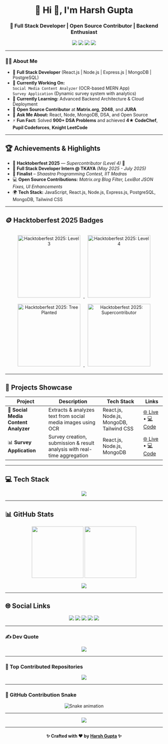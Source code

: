 <h1 align="center">💫 Hi 👋, I'm Harsh Gupta</h1>
<h3 align="center">🚀 Full Stack Developer | Open Source Contributor | Backend Enthusiast</h3>

<p align="center">
  <a href="mailto:hg9336099029@gmail.com"><img src="https://img.shields.io/badge/Email-hg9336099029%40gmail.com-red?logo=gmail&logoColor=white" /></a>
  <a href="https://www.linkedin.com/in/harsh-gupta-0886b1250/"><img src="https://img.shields.io/badge/LinkedIn-Harsh%20Gupta-blue?logo=linkedin&logoColor=white" /></a>
  <a href="https://github.com/hg9336099029"><img src="https://img.shields.io/badge/GitHub-hg9336099029-black?logo=github" /></a>
  <a href="https://portfolio-hg9336099029s-projects.vercel.app/"><img src="https://img.shields.io/badge/Portfolio-Live-green?logo=firefox" /></a>
</p>

---

### 👨‍💻 About Me
- 🎯 **Full Stack Developer** (React.js | Node.js | Express.js | MongoDB | PostgreSQL)
- 🔭 **Currently Working On:**  
  `Social Media Content Analyzer` (OCR-based MERN App)  
  `Survey Application` (Dynamic survey system with analytics)
- 🌱 **Currently Learning:** Advanced Backend Architecture & Cloud Deployment
- 👯 **Open Source Contributor** at **Matrix.org**, **2048**, and **JURA**
- 💬 **Ask Me About:** React, Node, MongoDB, DSA, and Open Source
- ⚡ **Fun Fact:** Solved **900+ DSA Problems** and achieved **4★ CodeChef**, **Pupil Codeforces**, **Knight LeetCode**

---

## 🏆 Achievements & Highlights
- 🧩 **Hacktoberfest 2025** — *Supercontributor (Level 4)* 🌱  
- 💼 **Full Stack Developer Intern @ TKAYA** *(May 2025 - July 2025)*  
- 🥇 **Finalist** – *Shaastra Programming Contest, IIT Madras*  
- 💻 **Open Source Contributions:** *Matrix.org Blog Filter, LexiBot JSON Fixes, UI Enhancements*  
- 🌍 **Tech Stack:** JavaScript, React.js, Node.js, Express.js, PostgreSQL, MongoDB, Tailwind CSS

---

## 🪙 Hacktoberfest 2025 Badges
<p align="center">
  <a href="https://www.holopin.io/@hg9336099029" target="_blank">
    <img src="https://assets.holopin.io/hf2025/level3.png" alt="Hacktoberfest 2025: Level 3" width="200" style="margin:10px;"/>
    <img src="https://assets.holopin.io/hf2025/level4.png" alt="Hacktoberfest 2025: Level 4" width="200" style="margin:10px;"/>
    <img src="https://assets.holopin.io/hf2025/tree.png" alt="Hacktoberfest 2025: Tree Planted" width="200" style="margin:10px;"/>
    <img src="https://assets.holopin.io/hf2025/super.png" alt="Hacktoberfest 2025: Supercontributor" width="200" style="margin:10px;"/>
  </a>
</p>

---

## 🧠 Projects Showcase
| Project | Description | Tech Stack | Links |
|----------|--------------|-------------|--------|
| 🧾 **Social Media Content Analyzer** | Extracts & analyzes text from social media images using OCR | React.js, Node.js, MongoDB, Tailwind CSS | [🌐 Live](https://social-media-content-analyzer-one.vercel.app/) • [💻 Code](https://github.com/hg9336099029/social_media_content.analyzer) |
| 📊 **Survey Application** | Survey creation, submission & result analysis with real-time aggregation | React.js, Node.js, MongoDB | [🌐 Live](https://survey-application-zhbz.onrender.com/) • [💻 Code](https://github.com/hg9336099029/Survey.application) |

---

## 💻 Tech Stack
<p align="center">
  <img src="https://skillicons.dev/icons?i=cpp,js,react,nodejs,express,mongodb,postgresql,tailwind,git,github,linux,vscode&theme=dark" />
</p>

---

## 📊 GitHub Stats
<p align="center">
  <img src="https://github-readme-stats.vercel.app/api?username=hg9336099029&theme=dark&hide_border=false&include_all_commits=true&count_private=true" height="165"/>
  <img src="https://github-readme-stats.vercel.app/api/top-langs/?username=hg9336099029&theme=dark&hide_border=false&layout=compact" height="165"/>
</p>

<p align="center">
  <img src="https://github-readme-streak-stats.herokuapp.com/?user=hg9336099029&theme=dark&hide_border=false" />
</p>

---

## 🌐 Social Links
<p align="center">
  <a href="https://www.linkedin.com/in/harsh-gupta-0886b1250/"><img src="https://img.shields.io/badge/LinkedIn-%230077B5.svg?logo=linkedin&logoColor=white" /></a>
  <a href="https://codeforces.com/profile/Harsh_2O26"><img src="https://img.shields.io/badge/Codeforces-%231F8ACB.svg?logo=codeforces&logoColor=white" /></a>
  <a href="https://www.codechef.com/users/hg9336099029"><img src="https://img.shields.io/badge/CodeChef-%235B4638.svg?logo=codechef&logoColor=white" /></a>
  <a href="https://leetcode.com/u/2200520100123/"><img src="https://img.shields.io/badge/LeetCode-FFA116?logo=leetcode&logoColor=black" /></a>
  <a href="https://atcoder.jp/users/harshgupta_2022"><img src="https://img.shields.io/badge/AtCoder-006400?logo=codeforces&logoColor=white" /></a>
</p>

---

### ✍️ Dev Quote
<p align="center">
  <img src="https://quotes-github-readme.vercel.app/api?type=horizontal&theme=radical" />
</p>

---

### 🧩 Top Contributed Repositories
<p align="center">
  <img src="https://github-contributor-stats.vercel.app/api?username=hg9336099029&limit=5&theme=dark&combine_all_yearly_contributions=true" />
</p>

---

### 🐍 GitHub Contribution Snake
<p align="center">
  <img src="https://profile-readme-generator.com/assets/snake.svg" alt="Snake animation" />
</p>

---

<p align="center">
  <img src="https://visitcount.itsvg.in/api?id=hg9336099029&icon=1&color=4" />
</p>

---

<h4 align="center">✨ Crafted with ❤️ by <a href="https://portfolio-hg9336099029s-projects.vercel.app/">Harsh Gupta</a> ✨</h4>

